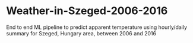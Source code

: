 # Weather-in-Szeged-2006-2016
End to end ML pipeline to predict apparent temperature using hourly/daily summary for Szeged, Hungary area, between 2006 and 2016
